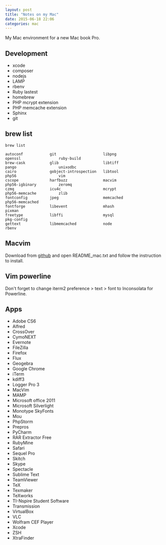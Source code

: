 ```yaml
---
layout: post
title: "Notes on my Mac"
date: 2015-06-18 22:06
categories: mac
---
```


My Mac environment for a new Mac book Pro.

## Development

- xcode
- composer
- nodejs
- LAMP
- rbenv
- Ruby lastest
- homebrew
- PHP mcrypt extension
- PHP memcache extension
- Sphinx
- git


## brew list

    brew list

    autoconf            git                     libpng                  openssl                 ruby-build
    brew-cask           glib                    libtiff                 pango                   unixodbc
    cairo               gobject-introspection   libtool                 php56                   vim
    cscope              harfbuzz                macvim                  php56-igbinary          zeromq
    czmq                icu4c                   mcrypt                  php56-memcache          zlib
    fontconfig          jpeg                    memcached               php56-memcached
    fontforge           libevent                mhash                   pixman
    freetype            libffi                  mysql                   pkg-config
    gettext             libmemcached            node                    rbenv


## Macvim

Download from [github](https://github.com/b4winckler/macvim) and open README_mac.txt and follow the instruction to install.

## Vim powerline

Don't forget to change iterm2 preference > text > font to Inconsolata for Powerline.

## Apps

- Adobe CS6
- Alfred
- CrossOver
- CymoNEXT
- Evernote
- FileZilla
- Firefox
- Flux
- Geogebra
- Google Chrome
- iTerm
- kdiff3
- Logger Pro 3
- MacVim
- MAMP
- Microsoft office 2011
- Microsoft Silverlight
- Monotype SkyFonts
- Mou
- PhpStorm
- Prepros
- PyCharm
- RAR Extractor Free
- RubyMine
- Safari
- Sequel Pro
- Skitch
- Skype
- Spectacle
- Sublime Text
- TeamViewer
- TeX
- Texmaker
- TeXworks
- TI-Nspire Student Software
- Transmission
- VirtualBox
- VLC
- Wolfram CEF Player
- Xcode
- ZSH
- XtraFinder

